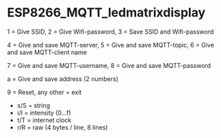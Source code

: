 # ESP8266_MQTT_ledmatrixdisplay


1 = Give SSID, 2 = Give Wifi-password, 3 = Save SSID and Wifi-password

4 = Give and save MQTT-server, 5 = Give and save MQTT-topic, 6 = Give and save MQTT-client name

7 = Give and save MQTT-username, 8 = Give and save MQTT-password

a = Give and save address (2 numbers)

9 = Reset, any other = exit


- s/S = string
- i/I = intensity (0...f)
- t/T = internet clock
- r/R = raw (4 bytes / line, 8 lines)

